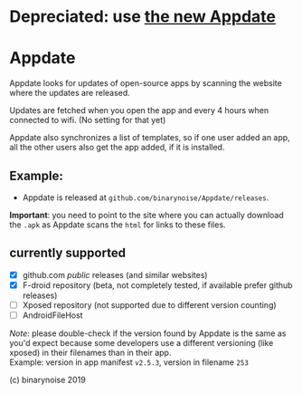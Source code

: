 # Depreciated: use [the new Appdate](https://github.com/binarynoise/Appdate)

# Appdate

Appdate looks for updates of open-source apps 
by scanning the website where the updates are released.

Updates are fetched when you open the app and every 4 hours
when connected to wifi. (No setting for that yet)

Appdate also synchronizes a list of templates, so if one user added an app, 
all the other users also get the app added, if it is installed.

## Example:  
 - Appdate is released at 
 `github.com/binarynoise/Appdate/releases`.

**Important**: you need to point to the site where you can
actually download the `.apk` as Appdate scans the `html` for 
links to these files. 

## currently supported
 - [x] github.com _public_ releases (and similar websites)
 - [x] F-droid repository (beta, not completely tested, if available prefer github releases)
 - [ ] Xposed repository (not supported due to different version counting)
 - [ ] AndroidFileHost 

_Note_: please double-check if the version found by Appdate is the same as you'd expect because
some developers use a different versioning (like xposed) in their filenames than in their app.  
Example: version in app manifest `v2.5.3`, version in filename `253`

(c) binarynoise 2019
